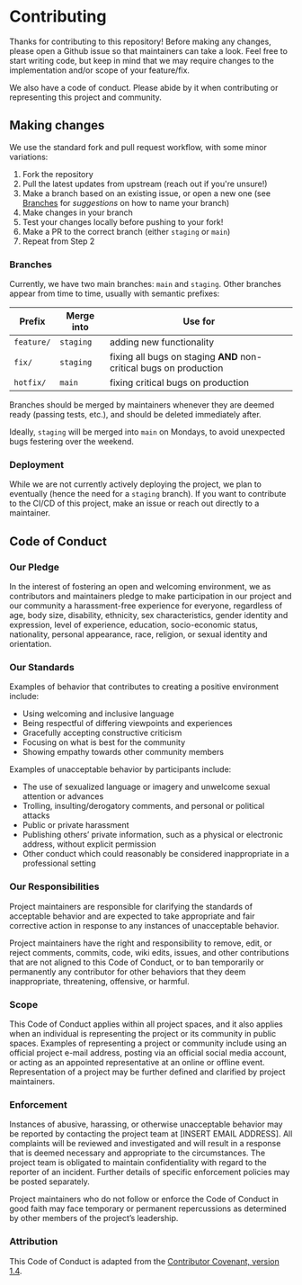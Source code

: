 Contributing
========
Thanks for contributing to this repository! Before making any changes, please open a Github issue so that maintainers can take a look. Feel free to start writing code, but keep in mind that we may require changes to the implementation and/or scope of your feature/fix.

We also have a code of conduct. Please abide by it when contributing or representing this project and community.

Making changes
--------
We use the standard fork and pull request workflow, with some minor variations:

1. Fork the repository
2. Pull the latest updates from upstream (reach out if you're unsure!) 
3. Make a branch based on an existing issue, or open a new one (see [Branches](#branches) for _suggestions_ on how to name your branch)
4. Make changes in your branch
5. Test your changes locally before pushing to your fork!
6. Make a PR to the correct branch (either `staging` or `main`)
7. Repeat from Step 2

### Branches

Currently, we have two main branches: `main` and `staging`. Other branches appear from time to time, usually with semantic prefixes:

| Prefix | Merge into | Use for |
|-----|-----|-----|
| `feature/` | `staging` | adding new functionality |
| `fix/` | `staging` | fixing all bugs on staging **AND** non-critical bugs on production |
| `hotfix/` | `main` | fixing critical bugs on production |

Branches should be merged by maintainers whenever they are deemed ready (passing tests, etc.), and should be deleted immediately after.

Ideally, `staging` will be merged into `main` on Mondays, to avoid unexpected bugs festering over the weekend.

### Deployment

While we are not currently actively deploying the project, we plan to eventually (hence the need for a `staging` branch). If you want to contribute to the CI/CD of this project, make an issue or reach out directly to a maintainer.

Code of Conduct
--------
### Our Pledge
In the interest of fostering an open and welcoming environment, we as contributors and maintainers pledge to make participation in our project and our community a harassment-free experience for everyone, regardless of age, body size, disability, ethnicity, sex characteristics, gender identity and expression, level of experience, education, socio-economic status, nationality, personal appearance, race, religion, or sexual identity and orientation.

### Our Standards
Examples of behavior that contributes to creating a positive environment include:

- Using welcoming and inclusive language
- Being respectful of differing viewpoints and experiences
- Gracefully accepting constructive criticism
- Focusing on what is best for the community
- Showing empathy towards other community members

Examples of unacceptable behavior by participants include:

- The use of sexualized language or imagery and unwelcome sexual attention or advances
- Trolling, insulting/derogatory comments, and personal or political attacks
- Public or private harassment
- Publishing others’ private information, such as a physical or electronic address, without explicit permission
- Other conduct which could reasonably be considered inappropriate in a professional setting

### Our Responsibilities
Project maintainers are responsible for clarifying the standards of acceptable behavior and are expected to take appropriate and fair corrective action in response to any instances of unacceptable behavior.

Project maintainers have the right and responsibility to remove, edit, or reject comments, commits, code, wiki edits, issues, and other contributions that are not aligned to this Code of Conduct, or to ban temporarily or permanently any contributor for other behaviors that they deem inappropriate, threatening, offensive, or harmful.

### Scope
This Code of Conduct applies within all project spaces, and it also applies when an individual is representing the project or its community in public spaces. Examples of representing a project or community include using an official project e-mail address, posting via an official social media account, or acting as an appointed representative at an online or offline event. Representation of a project may be further defined and clarified by project maintainers.

### Enforcement
Instances of abusive, harassing, or otherwise unacceptable behavior may be reported by contacting the project team at [INSERT EMAIL ADDRESS]. All complaints will be reviewed and investigated and will result in a response that is deemed necessary and appropriate to the circumstances. The project team is obligated to maintain confidentiality with regard to the reporter of an incident. Further details of specific enforcement policies may be posted separately.

Project maintainers who do not follow or enforce the Code of Conduct in good faith may face temporary or permanent repercussions as determined by other members of the project’s leadership.

### Attribution
This Code of Conduct is adapted from the [Contributor Covenant, version 1.4](https://www.contributor-covenant.org/version/1/4/code-of-conduct.html).